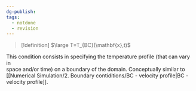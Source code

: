 ```yaml
---
dg-publish: 
tags:
  - notdone
  - revision
---
```

>[!definition]
>$\large T=T_{BC}(\mathbf{x},t)$ 

This condition consists in specifying the temperature profile (that can vary in   
space and/or time) on a boundary of the domain.
Conceptually similar to [[Numerical Simulation/2. Boundary contiditions/BC - velocity profile|BC - velocity profile]].